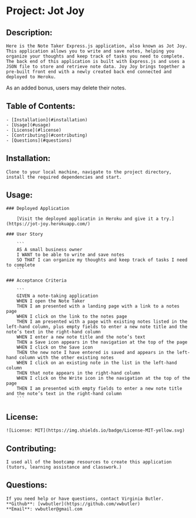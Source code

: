 # Project: Jot Joy

  ## Description:
  
    Here is the Note Taker Express.js application, also known as Jot Joy. This application allows you to write and save notes, helping you organize your thoughts and keep track of tasks you need to complete. The back end of this application is built with Express.js and uses a JSON file to store and retrieve note data. Joy Joy brings together a pre-built front end with a newly created back end connected and deployed to Heroku.

As an added bonus, users may delete their notes.

  ## Table of Contents:
    - [Installation](#installation)
    - [Usage](#usage)
    - [License](#license)
    - [Contributing](#contributing)
    - [Questions](#questions)

  ## Installation:
    Clone to your local machine, navigate to the project directory, install the required dependencies and start.
  
  ## Usage:

    ### Deployed Application

        [Visit the deployed applicatin in Heroku and give it a try.](https://jot-joy.herokuapp.com/)

    ### User Story

        ```
        AS A small business owner
        I WANT to be able to write and save notes
        SO THAT I can organize my thoughts and keep track of tasks I need to complete
        ```

    ### Acceptance Criteria

        ```
        GIVEN a note-taking application
        WHEN I open the Note Taker
        THEN I am presented with a landing page with a link to a notes page
        WHEN I click on the link to the notes page
        THEN I am presented with a page with existing notes listed in the left-hand column, plus empty fields to enter a new note title and the note’s text in the right-hand column
        WHEN I enter a new note title and the note’s text
        THEN a Save icon appears in the navigation at the top of the page
        WHEN I click on the Save icon
        THEN the new note I have entered is saved and appears in the left-hand column with the other existing notes
        WHEN I click on an existing note in the list in the left-hand column
        THEN that note appears in the right-hand column
        WHEN I click on the Write icon in the navigation at the top of the page
        THEN I am presented with empty fields to enter a new note title and the note’s text in the right-hand column
        ```
  
  ## License:
    ![License: MIT](https://img.shields.io/badge/License-MIT-yellow.svg)
  
  ## Contributing:
    I used all of the bootcamp resources to create this application (tutors, learning assistance and classwork.)
  
  ## Questions:
    If you need help or have questions, contact Virginia Butler.  
    **Github**: [vwbutler](https://github.com/vwbutler)  
    **Email**: vwbutler@gmail.com  
        
